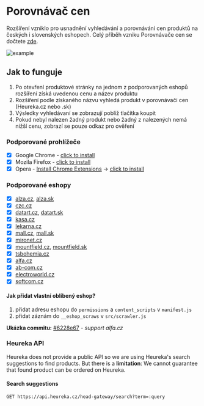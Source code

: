 # Porovnávač cen
Rozšíření vzniklo pro usnadnění vyhledávání a porovnávání cen produktů na českých i slovenských eshopech. Celý příběh vzniku Porovnávače cen se dočtete [zde](https://blog.topmonks.com/ako-sme-chceli-dosta%C5%A5-heur%C3%A9ku-do-alzy-c51378799d89).

![example](https://github.com/topmonks/heureka-extension/raw/master/example.png)


## Jak to funguje
1. Po otevření produktové stránky na jednom z podporovaných eshopů rozšíření získá uvedenou cenu a název produktu
2. Rozšíření podle získaného názvu vyhledá produkt v porovnávači cen (Heureka.cz nebo .sk)
3. Výsledky vyhledávaní se zobrazují poblíž tlačítka koupit
4. Pokud nebyl nalezen žadný produkt nebo žadný z nalezených nemá nižší cenu, zobrazí se pouze odkaz pro ověření

### Podporované prohlížeče

- [x] Google Chrome - [click to install](https://chrome.google.com/webstore/detail/jmhkgcmmgjblnkjkbgjggkaeifacakgi)
- [x] Mozila Firefox - [click to install](https://addons.mozilla.org/cs/firefox/addon/porovnani-cen-by-topmonks/)
- [x] Opera - [Install Chrome Extensions](https://addons.opera.com/sk/extensions/details/install-chrome-extensions/) &#8594; [click to install](https://chrome.google.com/webstore/detail/jmhkgcmmgjblnkjkbgjggkaeifacakgi)

### Podporované eshopy
- [x] [alza.cz](https://alza.cz), [alza.sk](https://alza.sk)
- [x] [czc.cz](https://czc.cz)
- [x] [datart.cz](https://datart.cz), [datart.sk](https://datart.sk)
- [x] [kasa.cz](https://kasa.cz)
- [x] [lekarna.cz](https://lekarna.cz)
- [x] [mall.cz](https://mall.cz), [mall.sk](https://mall.sk)
- [x] [mironet.cz](https://mironet.cz)
- [x] [mountfield.cz](https://mountfield.cz), [mountfield.sk](https://mountfield.sk)
- [x] [tsbohemia.cz](https://tsbohemia.cz)
- [x] [alfa.cz](https://alfa.cz)
- [x] [ab-com.cz](https://www.ab-com.cz)
- [x] [electroworld.cz](https://electroworld.cz)
- [x] [softcom.cz](https://www.softcom.cz)

#### Jak přidat vlastní oblíbený eshop?
1. přidat adresu eshopu do `permissions` a `content_scripts` v `manifest.js`
2. přidat záznám do `__eshop_scraws` v `src/scrawler.js`

**Ukázka commitu:** [#6228e67](https://github.com/topmonks/heureka-extension/commit/6d1f5297cbda1df12a9454c8df5ad87b8373dc26) - _support alfa.cz_

### Heureka API
Heureka does not provide a public API so we are using Heureka's search suggestions to find products.
But there is a **limitation**: We cannot guarantee that found product can be ordered on Heureka.

#### Search suggestions
```
GET https://api.heureka.cz/head-gateway/search?term=:query
```
